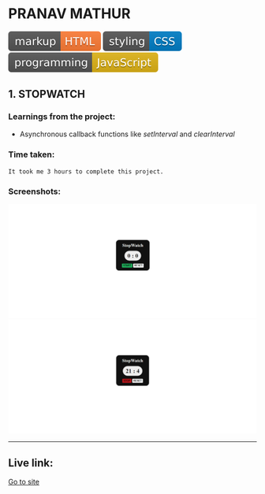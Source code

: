 # PRANAV MATHUR

![markup language](./images/markup-HTML-orange.svg)
![style sheet language](./images/styling-CSS-blue.svg)
![programming language](./images/programming-JavaScript-yellow.svg)

## 1. STOPWATCH

### Learnings from the project:

- Asynchronous callback functions like _setInterval_ and _clearInterval_

### Time taken:

    It took me 3 hours to complete this project.

### Screenshots:

![screencapture](./images/stopwatch1.png)
![screencapture](./images/stopwatch2.png)

---

## Live link:

[Go to site](https://more-javascript-projects.netlify.app/)
